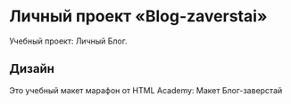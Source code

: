 # Личный проект «Blog-zaverstai»

Учебный проект: Личный Блог.

## Дизайн 

Это учебный макет марафон от HTML Academy:  Макет Блог-заверстай
